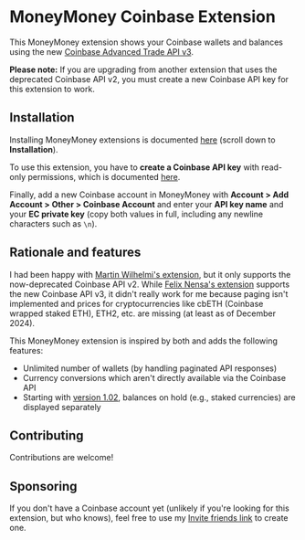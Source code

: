 # MoneyMoney Coinbase Extension

This MoneyMoney extension shows your Coinbase wallets and balances using the new [Coinbase Advanced Trade API v3](https://www.coinbase.com/en-de/developer-platform/products/advanced-trade-api).

**Please note:** If you are upgrading from another extension that uses the deprecated Coinbase API v2, you must create a new Coinbase API key for this extension to work.

## Installation

Installing MoneyMoney extensions is documented [here](https://moneymoney-app.com/extensions/) (scroll down to **Installation**).

To use this extension, you have to **create a Coinbase API key** with read-only permissions, which is documented [here](https://help.coinbase.com/exchange/managing-my-account/how-to-create-an-api-key).

Finally, add a new Coinbase account in MoneyMoney with **Account > Add Account > Other > Coinbase Account** and enter your **API key name** and your **EC private key** (copy both values in full, including any newline characters such as `\n`).

## Rationale and features

I had been happy with [Martin Wilhelmi's extension](https://github.com/mnin/coinbase-moneymoney), but it only supports the now-deprecated Coinbase API v2. While [Felix Nensa's extension](https://github.com/luckfamousa/coinbase-moneymoney) supports the new Coinbase API v3, it didn't really work for me because paging isn't implemented and prices for cryptocurrencies like cbETH (Coinbase wrapped staked ETH), ETH2, etc. are missing (at least as of December 2024).

This MoneyMoney extension is inspired by both and adds the following features:

- Unlimited number of wallets (by handling paginated API responses)
- Currency conversions which aren't directly available via the Coinbase API
- Starting with [version 1.02](https://github.com/toblux/moneymoney-coinbase-extension/releases/tag/v1.02), balances on hold (e.g., staked currencies) are displayed separately

## Contributing

Contributions are welcome!

## Sponsoring

If you don't have a Coinbase account yet (unlikely if you're looking for this extension, but who knows), feel free to use my [Invite friends link](https://coinbase.com/join/KF96TTX?src=referral-link) to create one.
